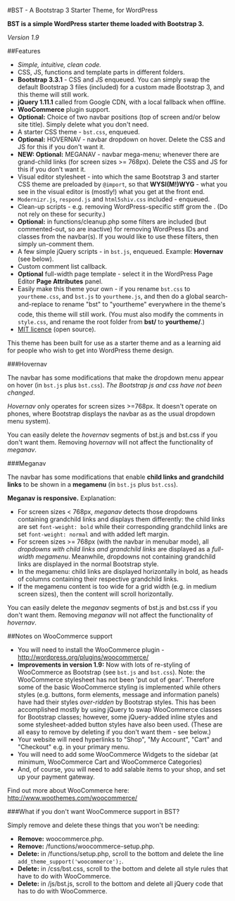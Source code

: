 #BST - A Bootstrap 3 Starter Theme, for WordPress

**BST is a simple WordPress starter theme loaded with Bootstrap 3.**

*Version 1.9*


##Features

* *Simple, intuitive, clean code.*
* CSS, JS, functions and template parts in different folders.
* **Bootstrap 3.3.1** - CSS and JS enqueued. You can simply swap the default Bootstrap 3 files (included) for a custom made Bootstrap 3, and this theme will still work.
* **jQuery 1.11.1** called from Google CDN, with a local fallback when offline.
* **WooCommerce** plugin support.
* **Optional:** Choice of two navbar positions (top of screen and/or below site title). Simply delete what you don't need.
* A starter CSS theme - `bst.css`, enqueued.
* **Optional:** HOVERNAV - navbar dropdown on hover. Delete the CSS and JS for this if you don't want it.
* **NEW: Optional:** MEGANAV - navbar mega-menu; whenever there are grand-child links (for screen sizes >= 768px). Delete the CSS and JS for this if you don't want it.
* Visual editor stylesheet - into which the same Bootstrap 3 and starter CSS theme are preloaded by `@import`, so that **WYSI(M!)WYG** - what you see in the visual editor is (mostly!) what you get at the front end.
* `Modernizr.js`, `respond.js` and `html5shiv.css` included - enqueued.
* Clean-up scripts - e.g. removing WordPress-specific stiff grom the <head>. (Do not rely on these for security.)
* **Optional:** in functions/cleanup.php some filters are included (but commented-out, so are inactive) for removing WordPress IDs and classes from the navbar(s). If you would like to use these filters, then simply un-comment them.
* A few simple jQuery scripts - in `bst.js`, enqueued. Example: **Hovernav** (see below).
* Custom comment list callback.
* **Optional** full-width page template - select it in the WordPress Page Editor **Page Attributes** panel.
* Easily make this theme your own - if you rename `bst.css` to `yourtheme.css`, and `bst.js` to `yourtheme.js`, and then do a global search-and-replace to rename "bst" to "yourtheme" everywhere in the theme's code, this theme will still work. (You must also modify the comments in `style.css`, and rename the root folder from **bst/** to **yourtheme/**.)
* [MIT licence](http://opensource.org/licenses/MIT) (open source).

This theme has been built for use as a starter theme and as a learning aid for people who wish to get into WordPress theme design.

###Hovernav

The navbar has some modifications that make the dropdown menu appear on hover (in `bst.js` plus `bst.css`). *The Bootstrap js and css have not been changed*.

_Hovernav_ only operates for screen sizes >=768px. It doesn't operate on phones, where Bootstrap displays the navbar as as the usual dropdown menu system).

You can easily delete the _hovernav_ segments of bst.js and bst.css if you don't want them. Removing _hovernav_ will not affect the functionality of _meganav_.

###Meganav

The navbar has some modifications that enable **child links and grandchild links** to be shown in a **megamenu** (in `bst.js` plus `bst.css`). 

**Meganav is responsive.** Explanation:

* For screen sizes < 768px, _meganav_ detects those dropdowns containing grandchild links and displays them differently: the child links are set `font-weight: bold` while their corresponding grandchild links are set `font-weight: normal` and with added left margin.
* For screen sizes >= 768px (with the navbar in menubar mode), all _dropdowns with child links and grandchild links_ are displayed as a _full-width megamenu_. Meanwhile, dropdowns not containing grandchild links are displayed in the normal Bootstrap style.
* In the megamenu: child links are displayed horizontally in bold, as heads of columns containing their respective grandchild links.
* If the megamenu content is too wide for a grid width (e.g. in medium screen sizes), then the content will scroll horizontally.

You can easily delete the _meganav_ segments of bst.js and bst.css if you don't want them. Removing _meganav_ will not affect the functionality of _hovernav_.


##Notes on WooCommerce support

* You will need to install the WooCommerce plugin - http://wordpress.org/plugins/woocommerce/
* **Improvements in version 1.9:** Now with lots of re-styling of WooCommerce as Bootstrap (see `bst.js` and `bst.css`). Note: the WooCommerce stylesheet has not been 'put out of gear'. Therefore some of the basic WooCommerce styling is implemented while others styles (e.g. buttons, form elements, message and information panels) have had their styles _over-ridden_ by Bootstrap styles. This has been accomplished mostly by using jQuery to swap WooCommerce classes for Bootstrap classes; however, some jQuery-added inline styles and some stylesheet-added button styles have also been used. (These are all easy to remove by deleting if you don't want them - see below.)
* Your website will need hyperlinks to "Shop", "My Account", "Cart" and "Checkout" e.g. in your primary menu.
* You will need to add some WooCommerce Widgets to the sidebar (at minimum, WooCommerce Cart and WooCommerce Categories)
* And, of course, you will need to add salable items to your shop, and set up your payment gateway.

Find out more about WooCommerce here: http://www.woothemes.com/woocommerce/


###What if you don't want WooCommerce support in BST?

Simply remove and delete these things that you won't be needing:

* **Remove:** woocommerce.php.
* **Remove:** /functions/woocommerce-setup.php.
* **Delete:** in /functions/setup.php, scroll to the bottom and delete the line
`add_theme_support('woocommerce');`.
* **Delete:** in /css/bst.css, scroll to the bottom and delete all style rules that have to do with WooCommerce.
* **Delete:** in /js/bst.js, scroll to the bottom and delete all jQuery code that has to do with WooCommerce.
